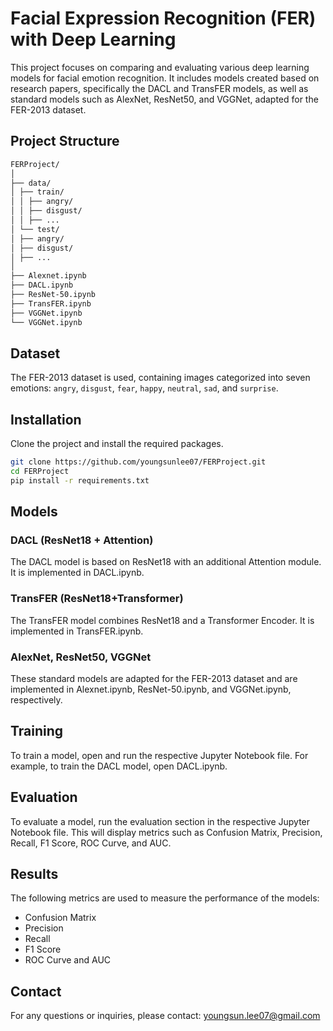 # Facial Expression Recognition (FER) with Deep Learning

This project focuses on comparing and evaluating various deep learning models for facial emotion recognition. It includes models created based on research papers, specifically the DACL and TransFER models, as well as standard models such as AlexNet, ResNet50, and VGGNet, adapted for the FER-2013 dataset. 

## Project Structure 
```bash
FERProject/
│
├── data/
│ ├── train/
│ │ ├── angry/
│ │ ├── disgust/
│ │ ├── ...
│ └── test/
│ ├── angry/
│ ├── disgust/
│ ├── ...
│
├── Alexnet.ipynb
├── DACL.ipynb
├── ResNet-50.ipynb
├── TransFER.ipynb
├── VGGNet.ipynb
└── VGGNet.ipynb
```

## Dataset
The FER-2013 dataset is used, containing images categorized into seven emotions: `angry`, `disgust`, `fear`, `happy`, `neutral`, `sad`, and `surprise`.

## Installation
Clone the project and install the required packages.
```bash
git clone https://github.com/youngsunlee07/FERProject.git
cd FERProject
pip install -r requirements.txt
``` 

## Models
### DACL (ResNet18 + Attention)
The DACL model is based on ResNet18 with an additional Attention module. It is implemented in DACL.ipynb.

### TransFER (ResNet18+Transformer) 
The TransFER model combines ResNet18 and a Transformer Encoder. It is implemented in TransFER.ipynb.

### AlexNet, ResNet50, VGGNet
These standard models are adapted for the FER-2013 dataset and are implemented in Alexnet.ipynb, ResNet-50.ipynb, and VGGNet.ipynb, respectively.

## Training
To train a model, open and run the respective Jupyter Notebook file. For example, to train the DACL model, open DACL.ipynb.

## Evaluation
To evaluate a model, run the evaluation section in the respective Jupyter Notebook file. This will display metrics such as Confusion Matrix, Precision, Recall, F1 Score, ROC Curve, and AUC.

## Results
The following metrics are used to measure the performance of the models:

- Confusion Matrix
- Precision
- Recall
- F1 Score
- ROC Curve and AUC

## Contact
For any questions or inquiries, please contact: youngsun.lee07@gmail.com
